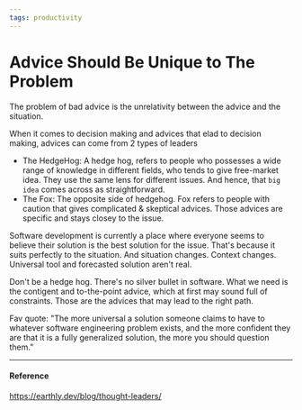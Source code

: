 ```yaml
---
tags: productivity
---
```


# Advice Should Be Unique to The Problem

The problem of bad advice is the unrelativity between the advice and the situation. 

When it comes to decision making and advices that elad to decision making, advices can come from 2 types of leaders
- The HedgeHog: A hedge hog, refers to people who possesses a wide range of knowledge in different fields, who tends to give free-market idea. They use the same lens for different issues. And hence, that `big idea` comes across as straightforward. 
- The Fox: The opposite side of hedgehog. Fox refers to people with caution that gives complicated & skeptical advices. Those advices are specific and stays closey to the issue. 

Software development is currently a place where everyone seems to believe their solution is the best solution for the issue. That's because it suits perfectly to the situation. And situation changes. Context changes. Universal tool and forecasted solution aren't real. 

Don't be a hedge hog. There's no silver bullet in software. What we need is the contigent and to-the-point advice, which at first may sound full of constraints. Those are the advices that may lead to the right path. 

Fav quote:
"The more universal a solution someone claims to have to whatever software engineering problem exists, and the more confident they are that it is a fully generalized solution, the more you should question them."

---

#### Reference

https://earthly.dev/blog/thought-leaders/